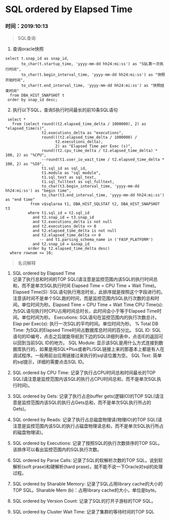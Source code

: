 # SQL ordered by Elapsed Time

### 时间：2019:10:13

> SQL查询
 1. 查询oracle快照
 ```shell
 select t.snap_id as snap_id,
        to_char(t.startup_time, 'yyyy-mm-dd hh24:mi:ss') as "SQL第一次执行时间",
        to_char(t.begin_interval_time, 'yyyy-mm-dd hh24:mi:ss') as "快照开始时间",
        to_char(t.end_interval_time, 'yyyy-mm-dd hh24:mi:ss') as "快照结束时间"
   from DBA_HIST_SNAPSHOT t
  order by snap_id desc;
```

2. 执行以下SQL，查询S执行时间最长的前10条SQL语句 
```shell
 select *
   from (select round((t2.elapsed_time_delta / 1000000), 2) as "elapsed_time(s)",
                t2.executions_delta as "executions",
                round(((t2.elapsed_time_delta / 1000000) /
                      t2.executions_delta),
                      2) as "Elapsed Time per Exec (s)",
                round((t2.cpu_time_delta / t2.elapsed_time_delta) * 100, 2) as "%CPU",
                --round(t1.user_io_wait_time / t2.elapsed_time_delta * 100, 2) as "%IO",
                t1.sql_id as sql_id,
                t1.module as "sql module",
                t1.sql_text as sql_text,
                t1.sql_fulltext as sql_fulltext,
                to_char(t3.begin_interval_time, 'yyyy-mm-dd hh24:mi:ss') as "begin time",
                to_char(t3.end_interval_time, 'yyyy-mm-dd hh24:mi:ss') as "end time"
           from v$sqlarea t1, DBA_HIST_SQLSTAT t2, DBA_HIST_SNAPSHOT t3
          where t1.sql_id = t2.sql_id
            and t2.snap_id = t3.snap_id
            and t2.executions_delta is not null
            and t2.executions_delta <> 0
            and t2.elapsed_time_delta is not null
            and t2.elapsed_time_delta <> 0
               -- and t1.parsing_schema_name in ('FASP_PLATFORM')
            and t2.snap_id = &snap_id
          order by t2.elapsed_time_delta desc)
  where rownum <= 10;
 ```

> 名词解释
1. SQL ordered by Elapsed Time  
记录了执行总和时间的TOP SQL(请注意是监控范围内该SQL的执行时间总和，而不是单次SQL执行时间 Elapsed Time = CPU Time + Wait Time)。
Elapsed Time(S): SQL语句执行用总时长，此排序就是按照这个字段进行的。注意该时间不是单个SQL跑的时间，而是监控范围内SQL执行次数的总和时间。单位时间为秒。Elapsed Time = CPU Time + Wait Time
CPU Time(s): 为SQL语句执行时CPU占用时间总时长，此时间会小于等于Elapsed Time时间。单位时间为秒。
Executions: SQL语句在监控范围内的执行次数总计。
Elap per Exec(s): 执行一次SQL的平均时间。单位时间为秒。
% Total DB Time: 为SQL的Elapsed Time时间占数据库总时间的百分比。
SQL ID: SQL语句的ID编号，点击之后就能导航到下边的SQL详细列表中，点击IE的返回可以回到当前SQL ID的地方。
SQL Module: 显示该SQL是用什么方式连接到数据库执行的，如果是用SQL*Plus或者PL/SQL链接上来的那基本上都是有人在调试程序。一般用前台应用链接过来执行的sql该位置为空。
SQL Text: 简单的sql提示，详细的需要点击SQL ID。

2. SQL ordered by CPU Time:
记录了执行占CPU时间总和时间最长的TOP SQL(请注意是监控范围内该SQL的执行占CPU时间总和，而不是单次SQL执行时间)。

3. SQL ordered by Gets:
记录了执行占总buffer gets(逻辑IO)的TOP SQL(请注意是监控范围内该SQL的执行占Gets总和，而不是单次SQL执行所占的Gets)。

4. SQL ordered by Reads:
记录了执行占总磁盘物理读(物理IO)的TOP SQL(请注意是监控范围内该SQL的执行占磁盘物理读总和，而不是单次SQL执行所占的磁盘物理读)。

5. SQL ordered by Executions:
记录了按照SQL的执行次数排序的TOP SQL。该排序可以看出监控范围内的SQL执行次数。

6. SQL ordered by Parse Calls:
记录了SQL的软解析次数的TOP SQL。说到软解析(soft prase)和硬解析(hard prase)，就不能不说一下Oracle对sql的处理过程。

7. SQL ordered by Sharable Memory:
记录了SQL占用library cache的大小的TOP SQL。Sharable Mem (b)：占用library cache的大小，单位是byte。

8. SQL ordered by Version Count:
记录了SQL的打开子游标的TOP SQL。

9. SQL ordered by Cluster Wait Time:
记录了集群的等待时间的TOP SQL